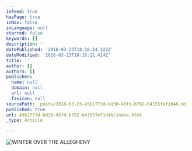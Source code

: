 ```yaml
---
inFeed: true
hasPage: true
inNav: false
inLanguage: null
starred: false
keywords: []
description: ''
datePublished: '2016-03-23T18:16:24.323Z'
dateModified: '2016-03-23T18:16:11.414Z'
title: ''
author: []
authors: []
publisher:
  name: null
  domain: null
  url: null
  favicon: null
sourcePath: _posts/2016-03-23-4561773d-bd30-45fd-b792-64155fef1d46.md
published: true
url: 4561773d-bd30-45fd-b792-64155fef1d46/index.html
_type: Article

---
```

![WINTER OVER THE ALLEGHENY](https://the-grid-user-content.s3-us-west-2.amazonaws.com/7fc9883e-843f-40d1-8172-e0697000241a.jpg)